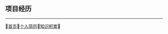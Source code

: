 ## 项目经历

<Projects/>



-----
:ghost:[首页](/):clap:[个人简历](/self-info/):100:[知识积累](/knowledge/):punch: